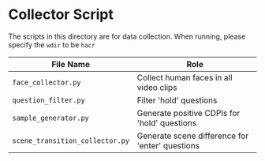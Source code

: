 # Collector Script

The scripts in this directory are for data collection. When running, please
specify the `wdir` to be `hacr`

| File Name | Role |
| --------- | ---- |
| `face_collector.py` | Collect human faces in all video clips |
| `question_filter.py` | Filter 'hold' questions |
| `sample_generator.py` | Generate positive CDPIs for 'hold' questions |
| `scene_transition_collector.py` | Generate scene difference for 'enter' questions |
